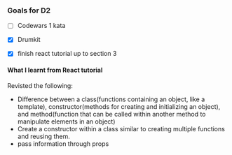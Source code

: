### Goals for D2
- [ ] Codewars 1 kata
- [X] Drumkit
- [X] finish react tutorial up to section 3


#### What I learnt from React tutorial

Revisted the following:
- Difference between a class(functions containing an object, like a template), constructor(methods for creating and initializing an object), and method(function that can be called within another method to manipulate elements in an object)
- Create a constructor within a class similar to creating multiple functions and reusing them.
- pass information through props
